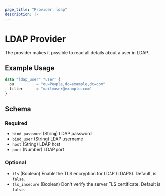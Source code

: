 ```yaml
---
page_title: "Provider: ldap"
description: |-
---
```


# LDAP Provider

The provider makes it possible to read all details about a user in LDAP.

## Example Usage

```terraform
data "ldap_user" "user" {
  ou          = "ou=People,dc=example,dc=com"
  filter      = "mail=user@example.com"
}
```

<!-- schema generated by tfplugindocs -->
## Schema

### Required

- `bind_password` (String) LDAP password
- `bind_user` (String) LDAP username
- `host` (String) LDAP host
- `port` (Number) LDAP port

### Optional

- `tls` (Boolean) Enable the TLS encryption for LDAP (LDAPS). Default, is `false`.
- `tls_insecure` (Boolean) Don't verify the server TLS certificate. Default is `false`.